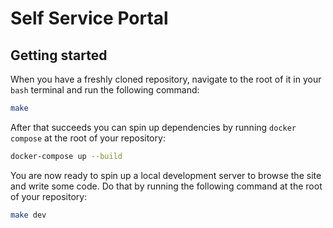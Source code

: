 # Self Service Portal

## Getting started
When you have a freshly cloned repository, navigate to the root of it in your `bash` terminal and run the following command:

```bash
make
```

After that succeeds you can spin up dependencies by running `docker compose` at the root of your repository:

```bash
docker-compose up --build
```

You are now ready to spin up a local development server to browse the site and write some code. Do that by running the following command at the 
root of your repository:

```bash
make dev
```
